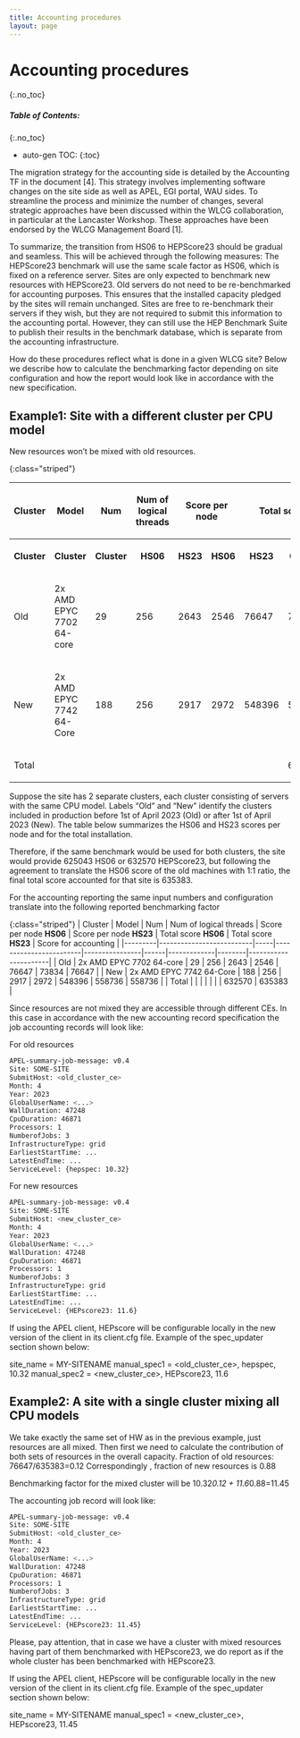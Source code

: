 ```yaml
---
title: Accounting procedures
layout: page
---
```


# Accounting procedures
{:.no_toc}

##### Table of Contents:
{:.no_toc}
* auto-gen TOC:
{:toc}


The migration strategy for the accounting side is detailed by the Accounting TF in the document [4]. This strategy involves implementing software changes on the site side as well as  APEL, EGI portal, WAU sides. To streamline the process and minimize the number of changes, several strategic approaches have been discussed within the WLCG collaboration, in particular at the Lancaster Workshop. These approaches have been endorsed by the WLCG Management Board [1].

To summarize, the transition from HS06 to HEPScore23 should be gradual and seamless. This will be achieved through the following measures:
The HEPScore23 benchmark will use the same scale factor as HS06, which is fixed on a reference server.
Sites are only expected to benchmark new resources with HEPScore23. Old servers do not need to be re-benchmarked for accounting purposes. This ensures that the installed capacity pledged by the sites will remain unchanged.
Sites are free to re-benchmark their servers if they wish, but they are not required to submit this information to the accounting portal. However, they can still use the HEP Benchmark Suite to publish their results in the benchmark database, which is separate from the accounting infrastructure.

How do these procedures reflect what is done in a given WLCG site?
Below we describe how to calculate the benchmarking factor depending on site configuration and how the report would look like in accordance with the new specification.

## Example1: Site with a different cluster per CPU model
New resources won’t be mixed with old resources. 

{:class="striped"}

<table><tbody>
<tr>
<th colspan="1" ><p><span>Cluster</span></p></th><th colspan="1" ><p><span>Model</span></p></th><th colspan="1" ><p><span>Num</span></p></th><th colspan="1" ><p><span>Num of logical threads</span></p></th><th colspan="2"><p><span>Score per node</span></p></th><th colspan="2" ><p><span>Total score</span></p></th><th colspan="1" ><p><span>Score for accounting</span></p></th>
</tr>
<tr>
<th colspan="1" ><p><span>Cluster</span></p></th><th colspan="1" ><p><span>Cluster</span></p></th><th colspan="1" ><p><span>Cluster</span></p></th><th colspan="1" rowspan="1"><p><span>HS06 </span></p></th><th colspan="1" rowspan="1"><p><span>HS23</span></p></th><th colspan="1" rowspan="1"><p><span>HS06 </span></p></th><th colspan="1" rowspan="1"><p><span>HS23</span></p><th colspan="1" ><p><span>Cluster</span></p></th></th>
</tr>
<tr>
<td colspan="1" rowspan="1"><p><span>Old</span></p></td><td colspan="1" rowspan="1"><p><span>2x AMD EPYC 7702 64-core</span></p></td><td colspan="1" rowspan="1"><p><span>29</span></p></td><td colspan="1" rowspan="1"><p><span>256</span></p></td><td colspan="1" rowspan="1"><p><span>2643</span></p></td><td colspan="1" rowspan="1"><p><span>2546</span></p></td><td colspan="1" rowspan="1"><p><span>76647</span></p></td><td colspan="1" rowspan="1"><p><span>73834</span></p></td><td colspan="1" rowspan="1"><p><span>76647</span></p></td>
</tr>
<tr>
<td colspan="1" rowspan="1"><p><span>New</span></p></td><td colspan="1" rowspan="1"><p><span>2x AMD EPYC 7742 64-Core</span></p></td><td colspan="1" rowspan="1"><p><span>188</span></p></td><td colspan="1" rowspan="1"><p><span>256</span></p></td><td colspan="1" rowspan="1"><p><span>2917</span></p></td><td colspan="1" rowspan="1"><p><span>2972</span></p></td><td colspan="1" rowspan="1"><p><span>548396</span></p></td><td colspan="1" rowspan="1"><p><span>558736</span></p></td><td colspan="1" rowspan="1"><p><span>558736</span></p></td>
</tr>
<tr>
<td colspan="1" rowspan="1"><p><span>Total</span></p></td><td colspan="1" rowspan="1"></td><td colspan="1" rowspan="1"></td><td colspan="1" rowspan="1"></td><td colspan="1" rowspan="1"></td><td colspan="1" rowspan="1"></td><td colspan="1" rowspan="1"></td><td colspan="1" rowspan="1"><p><span>632570</span></p></td><td colspan="1" rowspan="1"><p><span>635383</span></p></td>
</tr>
</tbody></table>


Suppose the site has 2 separate clusters, each cluster consisting of servers with the same CPU model. Labels “Old” and “New” identify the clusters included in production before 1st of April 2023 (Old) or after 1st of April 2023 (New). The table below summarizes the HS06 and HS23 scores per node and for the total installation.

Therefore, if the same benchmark would be used for both clusters, the site would provide 625043 HS06 or 632570 HEPScore23, but following the  agreement to translate the HS06 score of the old machines with 1:1 ratio, the final total score accounted for that site is 635383.

For the accounting reporting the same input numbers and configuration translate into the following reported benchmarking factor

{:class="striped"}
| Cluster | Model                    | Num | Num of logical threads | Score per node **HS06** | Score per node **HS23**  |   Total score  **HS06** | Total score  **HS23** |   Score for accounting |
|---------|--------------------------|-----|------------------------|----------------|------|-------------|--------|----------------------|
| Old     | 2x AMD EPYC 7702 64-core |  29 |                    256 |           2643 | 2546 |       76647 |  73834 |                76647 |
| New     | 2x AMD EPYC 7742 64-Core | 188 |                    256 |           2917 | 2972 |      548396 | 558736 |               558736 |
| Total   |                          |     |                        |                |      |             | 632570 |               635383 |



Since resources are not mixed  they are accessible through different CEs. In this case in accordance with the new accounting record specification the job accounting records will look like:

For old resources


```sh
APEL-summary-job-message: v0.4
Site: SOME-SITE
SubmitHost: <old_cluster_ce>
Month: 4
Year: 2023
GlobalUserName: <...>
WallDuration: 47248
CpuDuration: 46871
Processors: 1
NumberofJobs: 3
InfrastructureType: grid
EarliestStartTime: ...
LatestEndTime: ...
ServiceLevel: {hepspec: 10.32}
```

For new resources


```sh
APEL-summary-job-message: v0.4
Site: SOME-SITE
SubmitHost: <new_cluster_ce>
Month: 4
Year: 2023
GlobalUserName: <...>
WallDuration: 47248
CpuDuration: 46871
Processors: 1
NumberofJobs: 3
InfrastructureType: grid
EarliestStartTime: ...
LatestEndTime: ...
ServiceLevel: {HEPscore23: 11.6}
```

If using the APEL client, HEPscore will be configurable locally in the new version of the client in its client.cfg file. Example of the spec_updater section shown below:

site_name = MY-SITENAME
manual_spec1 = <old_cluster_ce>, hepspec, 10.32
manual_spec2 = <new_cluster_ce>, HEPscore23, 11.6



## Example2: A site with a single cluster mixing all CPU models

We take exactly the same set of HW as in the previous example, just resources are all mixed.
Then first we need to calculate the contribution of both sets of resources in the overall capacity.
Fraction of old resources:
76647/635383=0.12
Correspondingly , fraction of new resources is 0.88

Benchmarking factor for the mixed cluster will be  10.32*0.12 + 11.6*0.88=11.45

The accounting job record will look like:


```sh
APEL-summary-job-message: v0.4
Site: SOME-SITE
SubmitHost: <old_cluster_ce>
Month: 4
Year: 2023
GlobalUserName: <...>
WallDuration: 47248
CpuDuration: 46871
Processors: 1
NumberofJobs: 3
InfrastructureType: grid
EarliestStartTime: ...
LatestEndTime: ...
ServiceLevel: {HEPscore23: 11.45}
```

Please, pay attention, that in case we have a cluster with mixed resources having part of them benchmarked with HEPscore23, we do report as if the whole cluster has been benchmarked with HEPscore23.

If using the APEL client, HEPscore will be configurable locally in the new version of the client in its client.cfg file. Example of the spec_updater section shown below:

site_name = MY-SITENAME
manual_spec1 = <new_cluster_ce>, HEPscore23, 11.45

